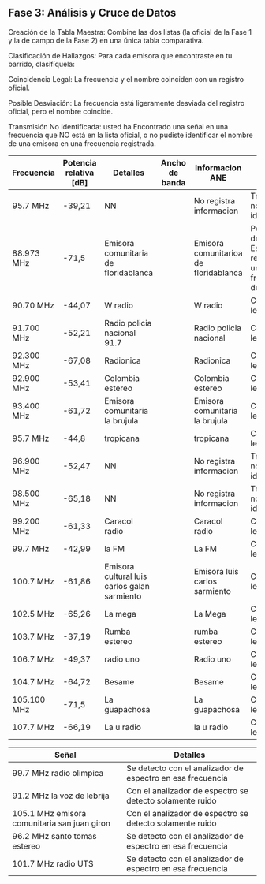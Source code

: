## Fase 3: Análisis y Cruce de Datos
Creación de la Tabla Maestra: Combine las dos listas (la oficial de la Fase 1 y la de campo de la Fase 2) en una única tabla comparativa.

Clasificación de Hallazgos: Para cada emisora que encontraste en tu barrido, clasifíquela:

Coincidencia Legal: La frecuencia y el nombre coinciden con un registro oficial.

Posible Desviación: La frecuencia está ligeramente desviada del registro oficial, pero el nombre coincide.

Transmisión No Identificada: usted ha Encontrado una señal en una frecuencia que NO está en la lista oficial, o no pudiste identificar el nombre de una emisora en una frecuencia registrada.

| Frecuencia    | Potencia relativa [dB] | Detalles                                | Ancho de banda | Informacion ANE                          | Detalles                                       |
|---------------|------------------------|-----------------------------------------|----------------|------------------------------------------|------------------------------------------------|
| 95.7 MHz      | -39,21                 | NN                                      |                | No registra informacion                 | Transmicion no identificada                    |
| 88.973 MHz    | -71,5                  | Emisora comunitaria de floridablanca    |                | Emisora comunitarioa de floridablanca   | Posible desviacion. Esta registrada a una frecuencia de 88.8MHz |
| 90.70 MHz     | -44,07                 | W radio                                 |                | W radio                                  | Concidencia legal                              |
| 91.700 MHz    | -52,21                 | Radio policia nacional 91.7             |                | Radio policia nacional                   | Concidencia legal                              |
| 92.300 MHz    | -67,08                 | Radionica                               |                | Radionica                                | Concidencia legal                              |
| 92.900 MHz    | -53,41                 | Colombia estereo                        |                | Colombia estereo                         | Concidencia legal                              |
| 93.400 MHz    | -61,72                 | Emisora comunitaria la brujula          |                | Emisora comunitaria la brujula           | Concidencia legal                              |
| 95.7 MHz      | -44,8                  | tropicana                               |                | tropicana                                | Concidencia legal                              |
| 96.900 MHz    | -52,47                 | NN                                      |                | No registra informacion                 | Transmicion no identificada                    |
| 98.500 MHz    | -65,18                 | NN                                      |                | No registra informacion                 | Transmicion no identificada                    |
| 99.200 MHz    | -61,33                 | Caracol radio                           |                | Caracol radio                            | Concidencia legal                              |
| 99.7 MHz      | -42,99                 | la FM                                   |                | La FM                                    | Concidencia legal                              |
| 100.7 MHz     | -61,86                 | Emisora cultural luis carlos galan sarmiento |                | Emisora luis carlos sarmiento            | Concidencia legal                              |
| 102.5 MHz     | -65,26                 | La mega                                 |                | La Mega                                  | Concidencia legal                              |
| 103.7 MHz     | -37,19                 | Rumba estereo                           |                | rumba estereo                            | Concidencia legal                              |
| 106.7 MHz     | -49,37                 | radio uno                               |                | Radio uno                                | Concidencia legal                              |
| 104.7 MHz     | -64,72                 | Besame                                  |                | Besame                                   | Concidencia legal                              |
| 105.100 MHz   | -71,5                  | La guapachosa                           |                | La guapachosa                            | Concidencia legal                              |
| 107.7 MHz     | -66,19                 | La u radio                              |                | la u radio                               | Concidencia legal                              |

| Señal                     | Detalles                                                |
|---------------------------|---------------------------------------------------------|
| 99.7 MHz radio olimpica   | Se detecto con el analizador de espectro en esa frecuencia |
| 91.2 MHz la voz de lebrija | Con el analizador de espectro se detecto solamente ruido |
| 105.1 MHz emisora comunitaria san juan giron | Con el analizador de espectro se detecto solamente ruido |
| 96.2 MHz santo tomas estereo | Se detecto con el analizador de espectro en esa frecuencia |
| 101.7 MHz radio UTS       | Se detecto con el analizador de espectro en esa frecuencia |
